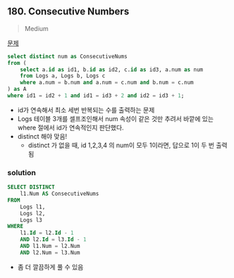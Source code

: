 ## 180. Consecutive Numbers

> Medium

[문제](https://leetcode.com/problems/consecutive-numbers/)



```sql
select distinct num as ConsecutiveNums
from (
    select a.id as id1, b.id as id2, c.id as id3, a.num as num
    from Logs a, Logs b, Logs c 
    where a.num = b.num and a.num = c.num and b.num = c.num
) as A
where id1 = id2 + 1 and id1 = id3 + 2 and id2 = id3 + 1;
```

- id가 연속해서 최소 세번 반복되는 수를 출력하는 문제 
- Logs 테이블 3개를 셀프조인해서 num 속성이 같은 것만 추려서 바깥에 있는 where 절에서 id가 연속적인지 판단했다.
- distinct 해야 맞음!
  - distinct 가 없을 때, id 1,2,3,4 의 num이 모두 1이라면, 답으로 1이 두 번 출력됨



### solution

```sql
SELECT DISTINCT
    l1.Num AS ConsecutiveNums
FROM
    Logs l1,
    Logs l2,
    Logs l3
WHERE
    l1.Id = l2.Id - 1
    AND l2.Id = l3.Id - 1
    AND l1.Num = l2.Num
    AND l2.Num = l3.Num
```

- 좀 더 깔끔하게 풀 수 있음
